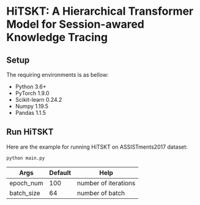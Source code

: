# HiTSKT: A Hierarchical Transformer Model for Session-awared Knowledge Tracing

## Setup
The requiring environments is as bellow:
- Python 3.6+
- PyTorch 1.9.0
- Scikit-learn 0.24.2
- Numpy 1.19.5
- Pandas 1.1.5

## Run HiTSKT
Here are the example for running HiTSKT on ASSISTments2017 dataset:
```
python main.py
```

| Args          |  Default      |              Help              | 
| ------------- | ------------- |         -------------
| epoch_num     |    100        |    number of iterations        |
| batch_size    |    64         |      number of batch           |
